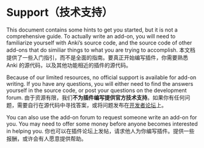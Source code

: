 # Support（技术支持）

This document contains some hints to get you started, but it is not a comprehensive guide. To actually write an add-on, you will need to familiarize yourself with Anki’s source code, and the source code of other add-ons that do similiar things to what you are trying to accomplish.
本文档提供了一些入门指引，而不是全面的指南。要真正开始编写插件，你需要熟悉 Anki 的源代码，以及其他功能相近的插件的源代码。

Because of our limited resources, no official support is available for add-on writing. If you have any questions, you will either need to find the answers yourself in the source code, or post your questions on the development forum.
由于资源有限，我们**不为插件编写提供官方技术支持**。如果你有任何问题，需要自行在源代码中寻找答案，或将问题发布在[开发者论坛](https://forums.ankiweb.net/c/development/12)上。

You can also use the add-on forum to request someone write an add-on for you. You may need to offer some money before anyone becomes interested in helping you.
你也可以在插件论坛上发帖，请求他人为你编写插件。提供一些报酬，或许会有人愿意提供帮助。